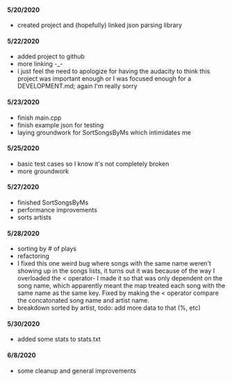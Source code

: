 #### 5/20/2020
   - created project and (hopefully) linked json parsing library
    
#### 5/22/2020
   - added project to github
   - more linking -_-
   - i just feel the need to apologize for having the audacity to think this project was important enough or I was focused enough for a DEVELOPMENT.md; again I'm really sorry
    
#### 5/23/2020
   - finish main.cpp
   - finish example json for testing
   - laying groundwork for SortSongsByMs which intimidates me
    
#### 5/25/2020
   - basic test cases so I know it's not completely broken
   - more groundwork
    
#### 5/27/2020
   - finished SortSongsByMs
   - performance improvements
   - sorts artists
    
#### 5/28/2020
   - sorting by # of plays
   - refactoring
   - I fixed this one weird bug where songs with the same name weren't showing up in the songs lists, it turns out it was because of the way I overloaded the < operator- I made it so that was only dependent on the song name, which apparently meant the map treated each song with the same name as the same key. Fixed by making the < operator compare the concatonated song name and artist name.
   - breakdown sorted by artist, todo: add more data to that (%, etc)
   
#### 5/30/2020
   - added some stats to stats.txt

#### 6/8/2020
   - some cleanup and general improvements